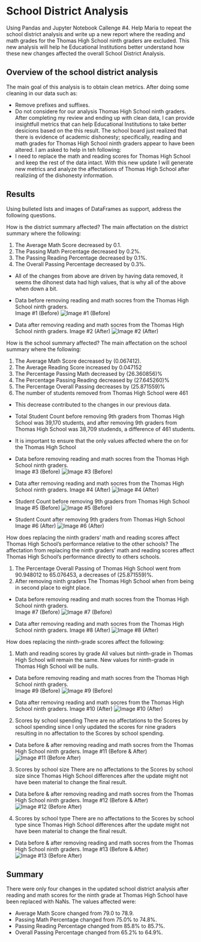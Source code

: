 # School District Analysis
Using Pandas and Jupyter Notebook
Callenge #4. Help Maria to repeat the school district analysis and write up a new report where the reading and math grades for the Thomas High School ninth graders are excluded. This new analysis will help he Educational Institutions better understand how these new changes affected the overall School District Analysis.

## Overview of the school district analysis
The main goal of this analysis is to obtain clean metrics. After doing some cleaning in our data such as:   
- Remove prefixes and suffixes.
- Do not considere for our analysis Thomas High School ninth graders.
After completing my review and ending up with clean data, I can provide insightfull metrics that can help Educational Institutions to take better desicions based on the this result.
The school board just realized that there is evidence of academic dishonesty; specifically, reading and math grades for Thomas High School ninth graders appear to have been altered.  I am asked to help in teh following:
- I need to replace the math and reading scores for Thomas High School and keep the rest of the data intact.
With this new update I will generate new metrics and analyze the affectations of Thomas High School after realiziing of the dishonesty information.

## Results
Using bulleted lists and images of DataFrames as support, address the following questions.

How is the district summary affected?
The main affectation on the district summary where the following:
1. The Average Math Score decreased by 0.1.
2. The Passing Math Percentage decreased by 0.2%.
3. The Passing Reading Percentage decreased by 0.1%.
4. The Overall Passing Percentage decreased by 0.3%.
* All of the changes from above are driven by having data removed, it seems the dihonest data had high values, that is why all of the above when down a bit.
* Data before removing reading and math socres from the Thomas High School ninth graders.   
Image #1 (Before)
![Image #1 (Before)](https://user-images.githubusercontent.com/95668609/151647835-506623da-e7a0-4ee6-99d8-e5a10ec16363.png)

* Data after removing reading and math socres from the Thomas High School ninth graders.
Image #2 (After)
![Image #2 (After)](https://user-images.githubusercontent.com/95668609/151647839-b3cb06d8-c050-487c-9aa0-0ad799b35f97.png)

How is the school summary affected?
The main affectation on the school summary where the following:
1. The Average Math Score decreased by (0.067412).
2. The Average Reading Score increased by 0.047152 
3. The Percentage Passing Math decreased by (26.360856)%
4. The Percentage Passing Reading decreased by (27.645260)%
5. The Percentage Overall Passing decreases by (25.871559)%
6. The number of students removed from Thomas High School were 461
* This decrease contributed to the changes in our previous data.
- Total Student Count before removing 9th graders from Thomas High School was 39,170 students, and after removing 9th graders from Thomas High School was 38,709 studends, a difference of 461 students.
* It is important to ensure that the only values affected where the on for the Thomas High School
* Data before removing reading and math socres from the Thomas High School ninth graders.   
Image #3 (Before)
![Image #3 (Before)](https://user-images.githubusercontent.com/95668609/151647845-e7cf2566-7674-4d5c-9312-226e19ebc34d.png)

* Data after removing reading and math socres from the Thomas High School ninth graders.
Image #4 (After)
![Image #4 (After)](https://user-images.githubusercontent.com/95668609/151647848-7a21a2ac-9b11-4454-9203-b11c7b6d99e6.png)

* Student Count before removing 9th graders from Thomas High School
Image #5 (Before)
![Image #5 (Before)](https://user-images.githubusercontent.com/95668609/151647854-512f4982-f959-4688-9a04-a1d8e9ac95a5.png)

* Student Count after removing 9th graders from Thomas High School
Image #6 (After)
![Image #6 (After)](https://user-images.githubusercontent.com/95668609/151647859-109acfc2-ec74-42bf-a24f-b286417a5a5c.png)

How does replacing the ninth graders’ math and reading scores affect Thomas High School’s performance relative to the other schools?
The affectation from replacing the ninth graders’ math and reading scores affect Thomas High School’s performance directly to others schools.
1. The Percentage Overall Passing of Thomas High School went from 90.948012 to 65.076453, a decreases of (25.871559)%.
2. After removing ninth graders The Thomas High School when from being in second place to eight place. 
* Data before removing reading and math socres from the Thomas High School ninth graders.   
Image #7 (Before)
![Image #7 (Before)](https://user-images.githubusercontent.com/95668609/151647861-9e6ff1d6-73df-440c-94f0-b284c86454ac.png)

* Data after removing reading and math socres from the Thomas High School ninth graders.
Image #8 (After)
![Image #8 (After)](https://user-images.githubusercontent.com/95668609/151647864-5f11d131-9216-4975-b946-61dad4c351f0.png)

How does replacing the ninth-grade scores affect the following:
1. Math and reading scores by grade
All values but ninth-grade in Thomas High School will remain the same.
New values for ninth-grade in Thomas High School will be nulls.
* Data before removing reading and math socres from the Thomas High School ninth graders.   
Image #9 (Before)
![Image #9 (Before)](https://user-images.githubusercontent.com/95668609/151647871-f41013b5-c400-46f9-9233-31b28dc55861.png)

* Data after removing reading and math socres from the Thomas High School ninth graders.
Image #10 (After)
![Image #10 (After)](https://user-images.githubusercontent.com/95668609/151647873-3c50b561-d262-41c5-a44c-c6b36a725e8c.png)

2. Scores by school spending
There are no affectations to the Scores by school spending since I only updated the scores for nine graders resulting in no affectation to the Scores by school spending.
* Data before & after removing reading and math socres from the Thomas High School ninth graders.
Image #11 (Before & After)
![Image #11 (Before   After)](https://user-images.githubusercontent.com/95668609/151647881-f14cd929-d049-4d93-a939-a24ce45cc372.png)

3. Scores by school size
There are no affectations to the Scores by school size since Thomas High School differences after the update might not have been material to change the final result.
* Data before & after removing reading and math socres from the Thomas High School ninth graders.
Image #12 (Before & After)
![Image #12 (Before   After)](https://user-images.githubusercontent.com/95668609/151647883-a1ed8ceb-bac1-4e8d-ac80-596962db6d93.png)

4. Scores by school type
There are no affectations to the Scores by school type since Thomas High School differences after the update might not have been material to change the final result.
* Data before & after removing reading and math socres from the Thomas High School ninth graders.
Image #13 (Before & After)
![Image #13 (Before   After)](https://user-images.githubusercontent.com/95668609/151647886-bb680234-2505-468b-983f-87d8f7cb9903.png)


## Summary
There were only four changes in the updated school district analysis after reading and math scores for the ninth grade at Thomas High School have been replaced with NaNs. The values affected were:
- Average Math Score changed from 79.0 to 78.9.
- Passing Math Percentage changed from 75.0% to 74.8%. 
- Passing Reading Percentage changed from 85.8% to 85.7%.
- Overall Passing Percentage changed from 65.2% to 64.9%.
